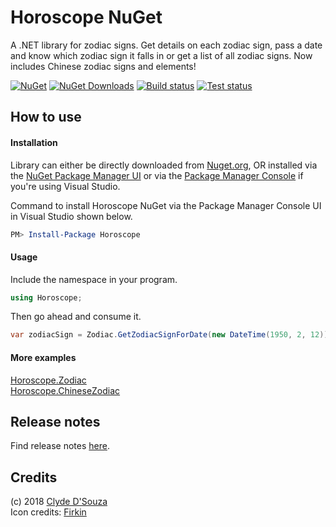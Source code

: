 # Horoscope NuGet
A .NET library for zodiac signs. Get details on each zodiac sign, pass a date and know which zodiac sign it falls in or get a list of all zodiac signs. Now includes Chinese zodiac signs and elements! 
    
[![NuGet](https://img.shields.io/nuget/v/horoscope.svg?colorB=green&label=NuGet&logo=nuget&style=flat)](https://www.nuget.org/packages/Horoscope/)
[![NuGet Downloads](https://img.shields.io/nuget/dt/horoscope.svg?colorB=%23004880&label=NuGet%20Downloads&logo=nuget&style=flat)](https://www.nuget.org/packages/Horoscope/)
[![Build status](https://dev.azure.com/horoscope-nuget/Horoscope%20NuGet/_apis/build/status/Master%20branch%20build)](https://dev.azure.com/horoscope-nuget/Horoscope%20NuGet/_build/latest?definitionId=1)
[![Test status](https://img.shields.io/azure-devops/tests/horoscope-nuget/Horoscope%20NuGet/1/master.svg?label=Tests&logo=Azure%20DevOps&style=flat)](https://dev.azure.com/horoscope-nuget/Horoscope%20NuGet/_build/latest?definitionId=1)

## How to use
#### Installation 
Library can either be directly downloaded from [Nuget.org](https://www.nuget.org/packages/Horoscope/), OR installed via the [NuGet Package Manager UI](https://docs.microsoft.com/en-us/nuget/tools/package-manager-ui#finding-and-installing-a-package) or via the [Package Manager Console](https://docs.microsoft.com/en-us/nuget/tools/package-manager-console) if you're using Visual Studio.

Command to install Horoscope NuGet via the Package Manager Console UI in Visual Studio shown below.
```PowerShell
PM> Install-Package Horoscope 
```
  
#### Usage
Include the namespace in your program.
```C#
using Horoscope;
```

Then go ahead and consume it.
```C#
var zodiacSign = Zodiac.GetZodiacSignForDate(new DateTime(1950, 2, 12));
```

#### More examples
[Horoscope.Zodiac](https://github.com/ClydeDz/horoscope-nuget/blob/master/Src/Horoscope.TestConsole/ZodiacExamples.cs)   
[Horoscope.ChineseZodiac](https://github.com/ClydeDz/horoscope-nuget/blob/master/Src/Horoscope.TestConsole/ChineseZodiacExamples.cs)
   

## Release notes
Find release notes [here](https://github.com/ClydeDz/horoscope-nuget/wiki#release-notes).

## Credits
(c) 2018 [Clyde D'Souza](https://clydedsouza.net)   
Icon credits: [Firkin](https://openclipart.org/detail/297192/bold-zodiac-symbols-colour)
